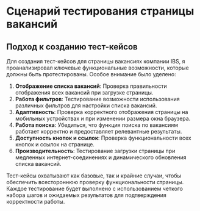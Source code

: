 # Сценарий тестирования страницы вакансий

## Подход к созданию тест-кейсов
Для создания тест-кейсов для страницы вакансиях компании IBS, я проанализировал ключевые функциональные возможности, которые должны быть протестированы. Особое внимание было уделено:

1. **Отображение списка вакансий**: Проверка правильности отображения всех вакансий при загрузке страницы.
2. **Работа фильтров**: Тестирование возможности использования различных фильтров для настройки списка вакансий.
3. **Адаптивность**: Проверка корректного отображения страницы на мобильных устройствах и при изменении размера окна браузера.
4. **Работа поиска**: Убедиться, что функция поиска по вакансиям работает корректно и предоставляет релевантные результаты.
5. **Доступность кнопок и ссылок**: Проверка функциональности всех кнопок и ссылок на странице.
6. **Производительность**: Тестирование загрузки страницы при медленных интернет-соединениях и динамического обновления списка вакансий.

Тест-кейсы охватывают как базовые, так и крайние случаи, чтобы обеспечить всестороннюю проверку функциональности страницы. Каждое тестирование будет выполнено с использованием четкого набора шагов и ожидаемых результатов для подтверждения корректности работы.